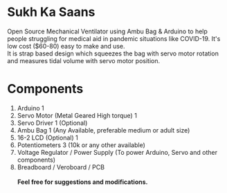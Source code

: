 # Sukh Ka Saans
Open Source Mechanical Ventilator using Ambu Bag &amp; Arduino to help people struggling for medical aid in pandemic situations like COVID-19. It's low cost ($60-80) easy to make and use.\
It is strap based design which squeezes the bag with servo motor rotation and measures tidal volume with servo motor position.
# Components
1. Arduino 1  
2. Servo Motor (Metal Geared High torque) 1  
3. Servo Driver 1 (Optional)  
4. Ambu Bag 1 (Any Available, preferable medium or adult size)  
5. 16-2 LCD (Optional) 1  
6. Potentiometers 3 (10k or any other available)  
7. Voltage Regulator / Power Supply (To power Arduino, Servo and other components)  
8. Breadboard / Veroboard / PCB  
\
**Feel free for suggestions and modifications.**
